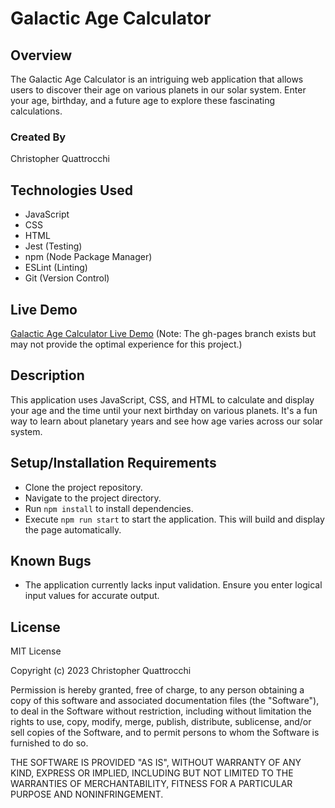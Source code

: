 # Galactic Age Calculator

## Overview
The Galactic Age Calculator is an intriguing web application that allows users to discover their age on various planets in our solar system. Enter your age, birthday, and a future age to explore these fascinating calculations.

### Created By
Christopher Quattrocchi

## Technologies Used
- JavaScript
- CSS
- HTML
- Jest (Testing)
- npm (Node Package Manager)
- ESLint (Linting)
- Git (Version Control)

## Live Demo
[Galactic Age Calculator Live Demo](https://Christopher-Quattrocchi.github.io/Age-calc-w5p/)
(Note: The gh-pages branch exists but may not provide the optimal experience for this project.)

## Description
This application uses JavaScript, CSS, and HTML to calculate and display your age and the time until your next birthday on various planets. It's a fun way to learn about planetary years and see how age varies across our solar system.

## Setup/Installation Requirements
- Clone the project repository.
- Navigate to the project directory.
- Run `npm install` to install dependencies.
- Execute `npm run start` to start the application. This will build and display the page automatically.

## Known Bugs
- The application currently lacks input validation. Ensure you enter logical input values for accurate output.

## License
MIT License

Copyright (c) 2023 Christopher Quattrocchi

Permission is hereby granted, free of charge, to any person obtaining a copy of this software and associated documentation files (the "Software"), to deal in the Software without restriction, including without limitation the rights to use, copy, modify, merge, publish, distribute, sublicense, and/or sell copies of the Software, and to permit persons to whom the Software is furnished to do so.

THE SOFTWARE IS PROVIDED "AS IS", WITHOUT WARRANTY OF ANY KIND, EXPRESS OR IMPLIED, INCLUDING BUT NOT LIMITED TO THE WARRANTIES OF MERCHANTABILITY, FITNESS FOR A PARTICULAR PURPOSE AND NONINFRINGEMENT.
